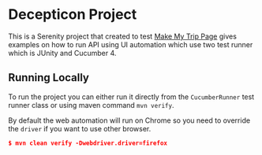 # Decepticon Project

This is a Serenity project that created to test [Make My Trip Page](http://makemytrip.com/) gives examples on how to run
API using UI automation which use two test runner which is JUnity and Cucumber 4.

## Running Locally
To run the project you can either run it directly from the `CucumberRunner` test runner class 
or using maven command `mvn verify`.

By default the web automation will run on Chrome so you need to override the `driver` if you want to use other browser.
```json
$ mvn clean verify -Dwebdriver.driver=firefox
```